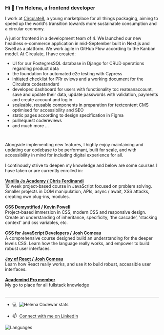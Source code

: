 ### Hi 👋 I'm Helena, a frontend developer

I work at [Circulate8](https://www.circulate8.com/), a young marketplace for all things packaging, aiming to speed up the world's transition towards more sustainable consumption and a circular economy. <br>

A junior frontend in a development team of 4. We launched our new headless e-commerce application in mid-September built in Next.js and Swell as a platform. We work agile in GitHub Flow according to the Kanban model. At Circulate, I have created:

- UI for our PostegresSQL database in Django for CRUD operations regarding product data
- the foundation for automated e2e testing with Cypress
- initiated checklist for PRr eviews and a working document for the Circulate codestandard
- developed dashboard for users with functionality toc reateanaccount, save and update their data, update
passwords with validation, payments and create account and log in
- scaleable, reusable components in preparation for textcontent CMS optimised for accessibility and SEO
- static pages according to design specification in Figma
- pullrequest codereviews
- and much more ...
<br>

Alongside implementing new features, I highly enjoy maintaining and updating our codebase to be performant, built for scale, and with accessibility in mind for including digital experience for all.<br><br>
I continously strive to deepen my knowledge and below are some courses I have taken or are currently enrolled in:<br><br>
**[Vanilla Js Academy / Chris Ferdinandi](https://vanillajsacademy.com/)**<br>
10 week project-based course in JavaScript focused on problem solving. Smaller projects in DOM manipulation, APIs, async / await, XSS attacks, creating own plug-ins, modules.<br><br>
**[CSS Demystified / Kevin Powell](https://cssdemystified.com/)**<br>
Project-based immersion in CSS, modern CSS and responsive design. Create an understanding of inheritance, specificity, 'the cascade', 'stacking context' and css variables, etc.<br><br>
**[CSS for JavaScript Developers / Josh Comeau](https://css-for-js.dev/)**<br>
A comprehensive course designed build an understanding for the deeper levels CSS. Learn how the language really works, and empower to build robust user interfaces.<br><br>
**[Joy of React / Josh Comeau](https://www.joyofreact.com/)**<br>
Learn how React really works, and use it to build robust, accessible user interfaces.<br><br>
**[Academind Pro member](https://academind.com/)**<br>
My go to place for all fullstack knowledge<br><br>

 
<hr>

- 💻&nbsp; ![Helena Codewar stats](https://www.codewars.com/users/Helena-p/badges/small)

- 📫&nbsp; [Connect with me on LinkedIn](https://www.linkedin.com/in/helenaplantin/)


![Languages](https://wakatime.com/share/@Helena_p/3e81d817-7e07-4377-81d7-b1cf84cf0f02.svg)
